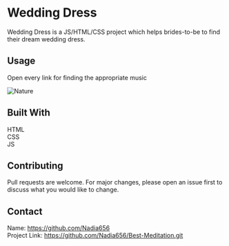 # Wedding Dress
Wedding Dress is a JS/HTML/CSS project which helps brides-to-be to find their dream wedding dress.

## Usage

Open every link for finding the appropriate music  

![Nature](nature.png)


## Built With
HTML</br>
CSS</br>
JS

## Contributing

Pull requests are welcome. For major changes, please open an issue first
to discuss what you would like to change.   

## Contact
Name: https://github.com/Nadia656 </br>
Project Link: https://github.com/Nadia656/Best-Meditation.git
